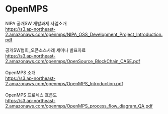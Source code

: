 # OpenMPS

NIPA 공개SW 개발과제 사업소개<br/>
https://s3.ap-northeast-2.amazonaws.com/openmps/NIPA_OSS_Development_Project_Introduction.pdf

공개SW협회_오픈소스사례 세미나 발표자료<br/>
https://s3.ap-northeast-2.amazonaws.com/openmps/OpenSource_BlockChain_CASE.pdf
<br/>
<br/>
OpenMPS 소개<br/>
https://s3.ap-northeast-2.amazonaws.com/openmps/OpenMPS_Introduction.pdf
<br/>
<br/>
OpenMPS 프로세스 흐름도<br/>
https://s3.ap-northeast-2.amazonaws.com/openmps/OpenMPS_process_flow_diagram_QA.pdf

